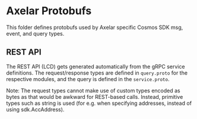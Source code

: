# Axelar Protobufs

This folder defines protobufs used by Axelar specific Cosmos SDK msg, event, and query types.

## REST API

The REST API (LCD) gets generated automatically from the gRPC service definitions.
The request/response types are defined in `query.proto` for the respective modules, and the query is defined in the `service.proto`.

Note: The request types cannot make use of custom types encoded as bytes as that would be awkward
for REST-based calls. Instead, primitive types such as string is used (for e.g. when specifying addresses, instead of using sdk.AccAddress).
